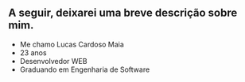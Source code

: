 ## A seguir, deixarei uma breve descrição sobre mim.
* Me chamo Lucas Cardoso Maia
* 23 anos
* Desenvolvedor WEB
* Graduando em Engenharia de Software
